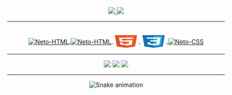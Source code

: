 

<div align="center">
  <a href="https://github.com/adrianoneto">
    
  <img height="180em" src="https://github-readme-stats.vercel.app/api?username=adrianoneto&show_icons=true&theme=tokyonight&include_all_commits=true&count_private=true"/>
  <img height="180em" src="https://github-readme-stats.vercel.app/api/top-langs/?username=adrianoneto&layout=compact&langs_count=7&theme=chartreuse-dark"/>
</div>
  <hr>
<div align="center" style="display: inline_block"><br>
   <img align="center" alt="Neto-HTML" height="30" width="60" src="https://cdn.jsdelivr.net/gh/devicons/devicon/icons/android/android-plain.svg">   
  <img align="center" alt="Neto-HTML" height="30" width="60" src="https://cdn.jsdelivr.net/gh/devicons/devicon/icons/flutter/flutter-original.svg">
  <img align="center" alt="Neto-HTML" height="30" width="60" src="https://raw.githubusercontent.com/devicons/devicon/master/icons/html5/html5-original.svg">
  <img align="center" alt="Neto-CSS" height="30" width="60" src="https://raw.githubusercontent.com/devicons/devicon/master/icons/css3/css3-original.svg">
  <img align="center" alt="Neto-CSS" height="30" width="60" src="https://cdn.jsdelivr.net/gh/devicons/devicon/icons/visualstudio/visualstudio-plain.svg">
 </div>

<hr>

  <div align="center"> 
  
  <a href="https://instagram.com/monteirotek" target="_blank"><img src="https://img.shields.io/badge/-Instagram-%23E4405F?style=for-the-badge&logo=instagram&logoColor=white" target="_blank"></a>
  <a href = "mailto:adriano.neto@gmail.com"><img src="https://img.shields.io/badge/-Gmail-%23333?style=for-the-badge&logo=gmail&logoColor=white" target="_blank"></a>
  <a href="https://www.linkedin.com/in/adriano-monteiro-738ab030" target="_blank"><img src="https://img.shields.io/badge/-LinkedIn-%230077B5?style=for-the-badge&logo=linkedin&logoColor=white" target="_blank"></a> 
<hr>

![Snake animation](https://github.com/adrianoneto/adrianoneto/blob/output/github-contribution-grid-snake.svg)
</div>
